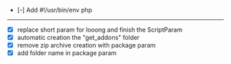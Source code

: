 - [-] Add #!/usr/bin/env php

___

- [x] replace short param for looong and finish the ScriptParam
- [x] automatic creation the "get_addons" folder
- [x] remove zip archive creation with package param
- [x] add folder name in package param

